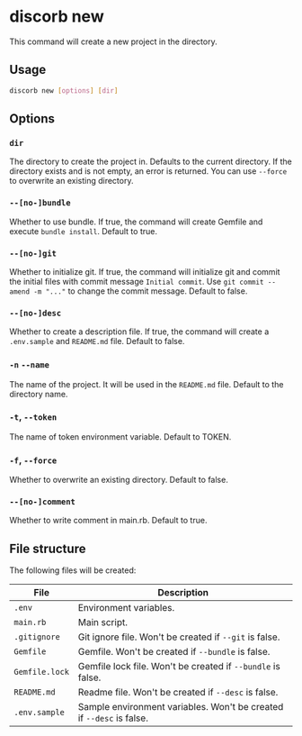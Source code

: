<!--
# @title CLI: discorb new
-->

# discorb new

This command will create a new project in the directory.

## Usage

```bash
discorb new [options] [dir]
```

## Options

### `dir`

The directory to create the project in.
Defaults to the current directory.
If the directory exists and is not empty, an error is returned.
You can use `--force` to overwrite an existing directory.

### `--[no-]bundle`

Whether to use bundle.
If true, the command will create Gemfile and execute `bundle install`.
Default to true.

### `--[no-]git`

Whether to initialize git.
If true, the command will initialize git and commit the initial files with commit message `Initial commit`.
Use `git commit --amend -m "..."` to change the commit message.
Default to false.

### `--[no-]desc`

Whether to create a description file.
If true, the command will create a `.env.sample` and `README.md` file.
Default to false.

### `-n` `--name`

The name of the project.
It will be used in the `README.md` file.
Default to the directory name.

### `-t`, `--token`

The name of token environment variable.
Default to TOKEN.

### `-f`, `--force`

Whether to overwrite an existing directory.
Default to false.

### `--[no-]comment`

Whether to write comment in main.rb.
Default to true.

## File structure

The following files will be created:

| File           | Description                                                          |
| -------------- | -------------------------------------------------------------------- |
| `.env`         | Environment variables.                                               |
| `main.rb`      | Main script.                                                         |
| `.gitignore`   | Git ignore file. Won't be created if `--git` is false.               |
| `Gemfile`      | Gemfile. Won't be created if `--bundle` is false.                    |
| `Gemfile.lock` | Gemfile lock file. Won't be created if `--bundle` is false.          |
| `README.md`    | Readme file. Won't be created if `--desc` is false.                  |
| `.env.sample`  | Sample environment variables. Won't be created if `--desc` is false. |

